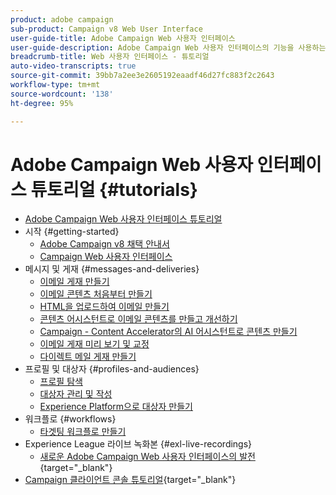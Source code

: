```yaml
---
product: adobe campaign
sub-product: Campaign v8 Web User Interface
user-guide-title: Adobe Campaign Web 사용자 인터페이스
user-guide-description: Adobe Campaign Web 사용자 인터페이스의 기능을 사용하는 방법을 알아봅니다.
breadcrumb-title: Web 사용자 인터페이스 - 튜토리얼
auto-video-transcripts: true
source-git-commit: 39bb7a2ee3e2605192eaadf46d27fc883f2c2643
workflow-type: tm+mt
source-wordcount: '138'
ht-degree: 95%

---
```



# Adobe Campaign Web 사용자 인터페이스 튜토리얼 {#tutorials}

+ [Adobe Campaign Web 사용자 인터페이스 튜토리얼](/help/ac-web-learn-main/overview.md)
+ 시작 {#getting-started}
   + [Adobe Campaign v8 채택 안내서](https://experienceleague.adobe.com/en/docs/campaign-web/acs-to-ac/home)
   + [Campaign Web 사용자 인터페이스](/help/get-started/explore-the-web-ui.md)
+ 메시지 및 게재 {#messages-and-deliveries}
   + [이메일 게재 만들기](/help/deliveries/create-an-email-delivery.md)
   + [이메일 콘텐츠 처음부터 만들기](/help/design-the-delivery/create-email-content-from-scratch.md)
   + [HTML을 업로드하여 이메일 만들기](/help/design-the-delivery/create-an-email-by-uploading-html.md)
   + [콘텐츠 어시스턴트로 이메일 콘텐츠를 만들고 개선하기](/help/design-the-delivery/create-and-improve-email-content-with-the-content-assistant.md)
   + [Campaign - Content Accelerator의 AI 어시스턴트로 콘텐츠 만들기](/help/design-the-delivery/create-content-with-the-ai-assistant-content-accelerator.md)
   + [이메일 게재 미리 보기 및 교정](/help/deliveries/preview-and-proof-an-email-delivery.md)
   + [다이렉트 메일 게재 만들기](/help/design-the-delivery/create-a-direct-mail-delivery.md)
+ 프로필 및 대상자 {#profiles-and-audiences}
   + [프로필 탐색](/help/profiles-and-audiences/explore-profiles.md)
   + [대상자 관리 및 작성](/help/profiles-and-audiences/manage-and-build-audiences.md)
   + [Experience Platform으로 대상자 만들기](/help/profiles-and-audiences/create-an-audience-with-experience-platform.md)
+ 워크플로 {#workflows}
   + [타겟팅 워크플로 만들기](/help/workflows/create-a-targeting-workflow.md)
+ Experience League 라이브 녹화본 {#exl-live-recordings}
   + [새로운 Adobe Campaign Web 사용자 인터페이스의 발전](https://experienceleague.adobe.com/docs/events/experience-league-live-recordings/episodes/exl-live-episode-02-29-24.html?lang=ko){target="_blank"}
+ [Campaign 클라이언트 콘솔 튜토리얼](https://experienceleague.adobe.com/docs/campaign-learn/tutorials/overview.html?lang=ko){target="_blank"}

